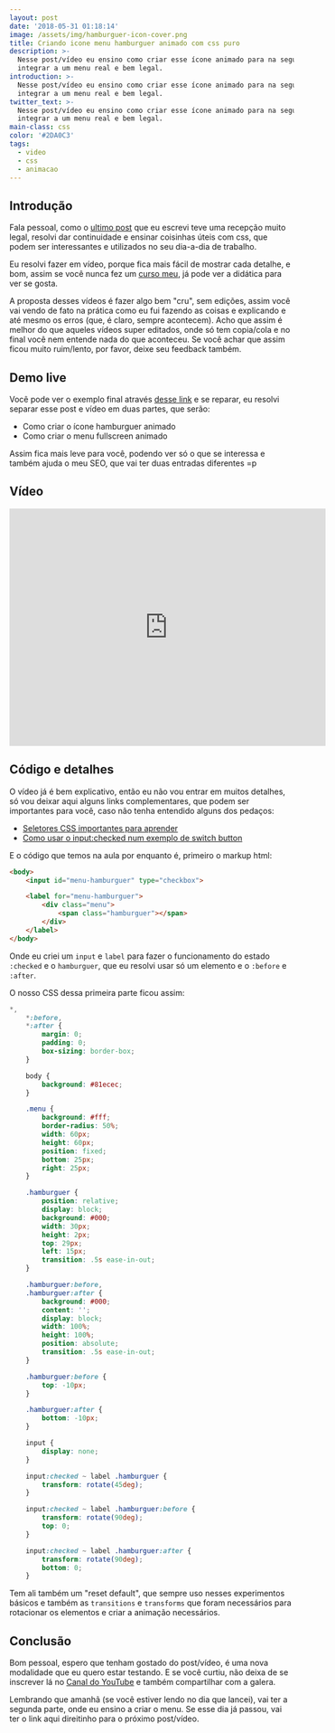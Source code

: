 ```yaml
---
layout: post
date: '2018-05-31 01:18:14'
image: /assets/img/hamburguer-icon-cover.png
title: Criando icone menu hamburguer animado com css puro
description: >-
  Nesse post/vídeo eu ensino como criar esse ícone animado para na segunda parte
  integrar a um menu real e bem legal.
introduction: >-
  Nesse post/vídeo eu ensino como criar esse ícone animado para na segunda parte
  integrar a um menu real e bem legal.
twitter_text: >-
  Nesse post/vídeo eu ensino como criar esse ícone animado para na segunda parte
  integrar a um menu real e bem legal.
main-class: css
color: '#2DA0C3'
tags:
  - video
  - css
  - animacao
---
```

## Introdução

Fala pessoal, como o [ultimo post](https://willianjusten.com.br/menu-sticky-e-smooth-scroll-com-css-puro/) que eu escrevi teve uma recepção muito legal, resolvi dar continuidade e ensinar coisinhas úteis com css, que podem ser interessantes e utilizados no seu dia-a-dia de trabalho.

Eu resolvi fazer em vídeo, porque fica mais fácil de mostrar cada detalhe, e bom, assim se você nunca fez um [curso meu](https://willianjusten.com.br/cursos/), já pode ver a didática para ver se gosta.

A proposta desses vídeos é fazer algo bem "cru", sem edições, assim você vai vendo de fato na prática como eu fui fazendo as coisas e explicando e até mesmo os erros (que, é claro, sempre acontecem). Acho que assim é melhor do que aqueles vídeos super editados, onde só tem copia/cola e no final você nem entende nada do que aconteceu. Se você achar que assim ficou muito ruim/lento, por favor, deixe seu feedback também.

## Demo live

Você pode ver o exemplo final através [desse link](https://willianjusten.com.br/labs/menu-fullscreen/) e se reparar, eu resolvi separar esse post e vídeo em duas partes, que serão:

- Como criar o ícone hamburguer animado
- Como criar o menu fullscreen animado

Assim fica mais leve para você, podendo ver só o que se interessa e também ajuda o meu SEO, que vai ter duas entradas diferentes =p

## Vídeo

<iframe width="560" height="420" src="https://www.youtube.com/embed/IGz4BI-aO_8" frameborder="0" allowfullscreen></iframe>

## Código e detalhes

O vídeo já é bem explicativo, então eu não vou entrar em muitos detalhes, só vou deixar aqui alguns links complementares, que podem ser importantes para você, caso não tenha entendido alguns dos pedaços:

- [Seletores CSS importantes para aprender](https://willianjusten.com.br/alguns-seletores-css-importantes-para-aprender/)
- [Como usar o input:checked num exemplo de switch button](https://willianjusten.com.br/criando-um-switch-button-com-css/)

E o código que temos na aula por enquanto é, primeiro o markup html:

```html
<body>
    <input id="menu-hamburguer" type="checkbox">

    <label for="menu-hamburguer">
        <div class="menu">
            <span class="hamburguer"></span>
        </div>
    </label>
</body>
```

Onde eu criei um `input` e `label` para fazer o funcionamento do estado `:checked` e o `hamburguer`, que eu resolvi usar só um elemento e o `:before` e `:after`.

O nosso CSS dessa primeira parte ficou assim:

```css
*,
    *:before,
    *:after {
        margin: 0;
        padding: 0;
        box-sizing: border-box;
    }

    body {
        background: #81ecec;
    }

    .menu {
        background: #fff;
        border-radius: 50%;
        width: 60px;
        height: 60px;
        position: fixed;
        bottom: 25px;
        right: 25px;
    }

    .hamburguer {
        position: relative;
        display: block;
        background: #000;
        width: 30px;
        height: 2px;
        top: 29px;
        left: 15px;
        transition: .5s ease-in-out;
    }

    .hamburguer:before,
    .hamburguer:after {
        background: #000;
        content: '';
        display: block;
        width: 100%;
        height: 100%;
        position: absolute;
        transition: .5s ease-in-out;
    }

    .hamburguer:before {
        top: -10px;
    }

    .hamburguer:after {
        bottom: -10px;
    }

    input {
        display: none;
    }

    input:checked ~ label .hamburguer {
        transform: rotate(45deg);
    }

    input:checked ~ label .hamburguer:before {
        transform: rotate(90deg);
        top: 0;
    }

    input:checked ~ label .hamburguer:after {
        transform: rotate(90deg);
        bottom: 0;
    }
```

Tem ali também um "reset default", que sempre uso nesses experimentos básicos e também as `transitions` e `transforms` que foram necessários para rotacionar os elementos e criar a animação necessários.

## Conclusão

Bom pessoal, espero que tenham gostado do post/vídeo, é uma nova modalidade que eu quero estar testando. E se você curtiu, não deixa de se inscrever lá no [Canal do YouTube](https://www.youtube.com/WillianJustenCursos) e também compartilhar com a galera.

Lembrando que amanhã (se você estiver lendo no dia que lancei), vai ter a segunda parte, onde eu ensino a criar o menu. Se esse dia já passou, vai ter o link aqui direitinho para o próximo post/vídeo.
